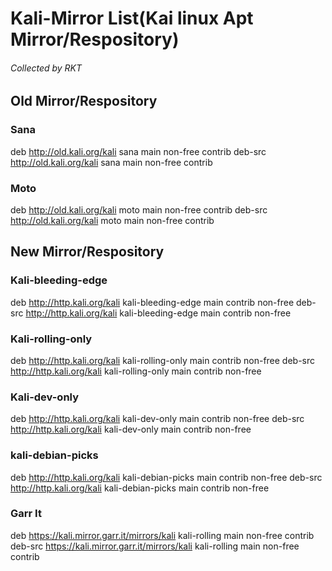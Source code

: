 # Kali-Mirror List(Kai linux Apt Mirror/Respository)

<h6>Collected by RKT</h6>

<h2> Old Mirror/Respository </h2>

### Sana ###
deb http://old.kali.org/kali sana main non-free contrib
deb-src http://old.kali.org/kali sana main non-free contrib

### Moto ###
deb http://old.kali.org/kali moto main non-free contrib
deb-src http://old.kali.org/kali moto main non-free contrib

<h2>New Mirror/Respository</h2>

### Kali-bleeding-edge ###
deb http://http.kali.org/kali kali-bleeding-edge main contrib non-free
deb-src http://http.kali.org/kali kali-bleeding-edge main contrib non-free

### Kali-rolling-only ###
deb http://http.kali.org/kali kali-rolling-only  main contrib non-free
deb-src http://http.kali.org/kali kali-rolling-only  main contrib non-free

### Kali-dev-only ###
deb http://http.kali.org/kali kali-dev-only  main contrib non-free
deb-src http://http.kali.org/kali kali-dev-only  main contrib non-free

### kali-debian-picks ###
deb http://http.kali.org/kali kali-debian-picks main contrib non-free
deb-src http://http.kali.org/kali kali-debian-picks main contrib non-free

### Garr It ###
deb https://kali.mirror.garr.it/mirrors/kali kali-rolling main non-free contrib
deb-src https://kali.mirror.garr.it/mirrors/kali kali-rolling main non-free contrib

